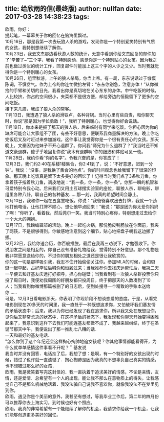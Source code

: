 title: 给欣雨的信(最终版)
author: nullfan
date: 2017-03-28 14:38:23
tags:
---
欣雨，你好：  
提起笔，一幕幕关于你的回忆在脑海里飘过。  
10月16日，那是我第一次去玩狼人杀的游戏，发现你是一个特别爱笑特别有气质的女孩，我特别想继续了解你。  
10月23日，我去文杰那边看秋游人数的统计，无意中看到你给文杰回复的邮件加了“辛苦了~”三个字，我看了特别感动，感觉你是一个特别贴心的女孩。因为我之前也做过类似的统计工作，回复邮件时能加上这三个字的人少之又少。当时我就觉得你是一个特别暖心的女孩。  
10月26日，组里秋游。上午的狼人杀局，你当上帝。有一局，东东说话过于慷慨陈词，不慎岔气。作为上帝的你连忙微抬左臂：“东东你别急，注意身体！”从你微抬的手臂和关切的目光，我看出你是真切地在关心东东的身体。中午吃饭的时候，人比较挤，你占的空间很小，夹菜都不是很方便，却给旁边的恒毅留下了更多的空间吃饭。  
接下来几周，我成了狼人杀的常客。  
11月13日，我遭遇了狼人杀的滑铁卢，各种背锅。当时心里有些自责，和你聊天时，你说“那是因为学长勇敢！”，我听了特别暖心，也觉得你好会说话。  
11月19日，你本来是报了那天的狼人杀，后来临时有同学来吃饭。你担心因为你的缺席可能会让大家组不了团，有些不好意思，便联系我商量解决的方法。晚上你吃完饭后又及时赶过来参加游戏。这件事让我觉得你是一个很有责任心的女孩。那天晚上，文豪因为他妹子不开心退群了。你问我“师兄为什么退群了？”我当时还不知道文豪退群，傻乎乎地回复你说“我木有退群啊”你的细致和体贴可见一斑。  
11月28日，我约你看“你的名字”。令我兴奋的是，你答应了！  
12月3日，我们约2:40在系楼1楼集合，你2:41到了，说：“不好意思，迟到一分钟”。我说：“没事，是我换了集合的地点”。你的时间观念也给我留下了很深的印象。那天晚上吃饭真是留下太多美好的回忆了！记得当时我们点了3条秋刀鱼，你拿着筷子指着秋刀鱼，调皮地说：“我一条，你一条，你一条”。你那一瞬的机智和可爱特别令我心动。后来我们又用土豆球摆实验室的座位，聊狼人杀，聊电影，聊组里各种八卦，聊自己的各种基友……那一刻，我真的希望时间会静止。  
12月10日，我和你一起在五食堂吃饭。你说：“我爸爸喜欢出去打牌，我就一个劲地打他电话，让他打牌不顺心，想让他早点回来！”我说：“那是因为你太爱你妈妈了啊！”你听了，看着我，然后莞尔一笑。我当时特别心疼你，特别想走过去给你一个大大的拥抱。  
12月17日，我蹭编辑部的活动。晚上一起吃火锅，那份脆皮鸭肠放在你面前，我夹了两筷，不是很够得到。你敏感地注意到这个细节，贴心地把盘子朝我这边挪了挪。  
12月22日，我给你送台历，你百般推脱，最后在我再三劝说下，才勉强收下。你说朋友之间是相互的，你自己没有准备礼物给我，觉得特别不好意思。那个礼物是我非常愿意送给你的，不过你的朋友相处之道还是很让我欣赏的。  
你的这一切是那样吸引我，我忍不住开始偷偷关注你。参加MLA的时候，会和璐璐一起早起，占好座位后喊你和恒毅过来；当我推荐你去找庆远帮忙后，我第二天一早便去和好基友庆远打好招呼，担心你碰壁；当我看到有一次狼人杀群投票你只投了周日时，我便劝我周围的好朋友都只投周日，终于把那天的人数凑到了10人；当我看到你微博那篇被删了的日志后，便到处搜寻一个精致的手账本送给你……  
可是，12月3日看电影那天，你表明了你现阶段不想谈恋爱的态度。于是，从看完电影到现在20多天的时间里，我一直处于一种既想追求你，又怕破坏我们基友情的矛盾状态中；后来，我以为你已经发现了我在追求你，所以我又处在既想见你，见你后又非常忐忑的状态中．在这样矛盾的状态下，我发现和你聊天开始变得困难起来了，我意识到这样下去我们可能连基友都做不成了．我越来越纠结，终于在圣诞节那天中午，我便说出了那一推乱七八糟的话．    
一天和最好的基友电话．    
"怎么你到了这个年纪还会这样掏心掏肺地追女孩呢？你其他事情都能看得开，为什么就单单感情这件事看不开呢？＂基友说    
我当时并没有回答．电话挂了后，我想了想：是啊，有一个特别好的女孩出现的时候，错过了也许就一直遗憾了．掏心掏肺是因为我真的不想辜负自己真实的情感，也不想错过那么好的女孩．    
欣雨，我是微笑着写完这封信的．我一直执着于追求美好的情感，不论是亲情，友情，还是爱情．总希望有一个人的出现，能让我不那么在意物质上的得失，让我感觉自己不是那么机械地活着．我没法骗自己说我不喜欢你，就像我没法不在梦里见到你。  
欣雨，遇见你是个美丽的意外，我甚至有想过，等我毕业工作后，第二年的四月份可以推荐你去上海实习，到时候也好有个照应。  
欣雨，我真的非常希望有一个能继续了解你的机会，我请求你给我一个机会，让我们能够创造更多美好的回忆。  